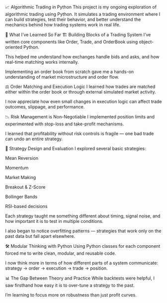 📈 Algorithmic Trading in Python
This project is my ongoing exploration of algorithmic trading using Python. It simulates a trading environment where I can build strategies, test their behavior, and better understand the mechanics behind how trading systems work in real life.

🧠 What I’ve Learned So Far
🏗️ Building Blocks of a Trading System
I’ve written core components like Order, Trade, and OrderBook using object-oriented Python.

This helped me understand how exchanges handle bids and asks, and how real-time matching works internally.

Implementing an order book from scratch gave me a hands-on understanding of market microstructure and order flow.

⚖️ Order Matching and Execution Logic
I learned how trades are matched either within the order book or through external simulated market activity.

I now appreciate how even small changes in execution logic can affect trade outcomes, slippage, and performance.

📉 Risk Management is Non-Negotiable
I implemented position limits and experimented with stop-loss and take-profit mechanisms.

I learned that profitability without risk controls is fragile — one bad trade can undo an entire strategy.

🧪 Strategy Design and Evaluation
I explored several basic strategies:

Mean Reversion

Momentum

Market Making

Breakout & Z-Score

Bollinger Bands

RSI-based decisions

Each strategy taught me something different about timing, signal noise, and how important it is to test in multiple conditions.

I also began to notice overfitting patterns — strategies that work only on the past data but fall apart elsewhere.

🛠️ Modular Thinking with Python
Using Python classes for each component forced me to write clean, modular, and reusable code.

I now think more in terms of how different parts of a system communicate: strategy → order → execution → trade → position.

📊 The Gap Between Theory and Practice
While backtests were helpful, I saw firsthand how easy it is to over-tune a strategy to the past.

I’m learning to focus more on robustness than just profit curves.
